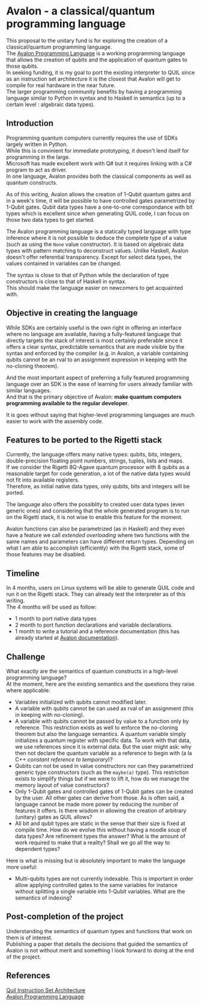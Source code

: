 # Avalon - a classical/quantum programming language

This proposal to the unitary fund is for exploring the creation of a classical/quantum programming language.  
The [Avalon Programming Language](https://github.com/avalon-lang/avaloniq) is a working programming language that allows the creation of qubits and the application of quantum gates to those qubits.  
In seeking funding, it is my goal to port the existing interpreter to QUIL since as an instruction set architecture it is the closest that Avalon will get to compile for real hardware in the near future.  
The larger programming community benefits by having a programming language  similar to Python in syntax and to Haskell in semantics (up to a certain level : algebraic data types).

## Introduction

Programming quantum computers currently requires the use of SDKs largely written in Python.  
While this is convinient for immediate prototyping, it doesn't lend itself for programming in the large.  
Microsoft has made excellent work with Q# but it requires linking with a C# program to act as driver.  
In one language, Avalon provides both the classical components as well as quantum constructs.

As of this writing, Avalon allows the creation of 1-Qubit quantum gates and in a week's time, it will be possible to have controlled gates parametrized by 1-Qubit gates.
Qubit data types have a one-to-one correspondance with bit types which is excellent since when generating QUIL code, I can focus on those two data types to get started.

The Avalon programming language is a statically typed language with type inference where it is not possible to deduce the complete type of a value (such as using the `None` value constructor).
It is based on algebraic data types with pattern matching to deconstruct values. Unlike Haskell, Avalon doesn't offer referential transparency. Except for select data types, the values contained
in variables can be changed.  

The syntax is close to that of Python while the declaration of type constructors is close to that of Haskell in syntax.  
This should make the language easier on newcomers to get acquainted with.

## Objective in creating the language

While SDKs are certainly useful is the own right in offering an interface where no language are available, having a fully-featured language that directly targets the stack of interest
is most certainly preferable since it offers a clear syntax, predictable semantics that are made visible by the syntax and enforced by the compiler (e.g. in Avalon, a variable containing qubits cannot be an rval to an assignment expression in keeping with the no-cloning theorem).  

And the most important aspect of preferring a fully featured programming language over an SDK is the ease of learning for users already familiar with similar languages.  
And that is the primary objective of Avalon: **make quantum computers programming available to the regular developer**.

It is goes without saying that higher-level programming languages are much easier to work with the assembly code.

## Features to be ported to the Rigetti stack

Currently, the language offers many native types: qubits, bits, integers, double-precision floating point numbers, strings, tuples, lists and maps.  
If we consider the Rigetti 8Q-Agave quantum processor with 8 qubits as a reasonable target for code generation, 
a lot of the native data types would not fit into available registers.  
Therefore, as initial native data types, only qubits, bits and integers will be ported.

The language also offers the possiblity to created user data types (even generic ones) and considering that the whole generated program is to run on the Rigetti stack,
it is not wise to enable this feature for the moment.

Avalon functions can also be parametrized (as in Haskell) and they even have a feature we call *extended overloading* where two functions with the same names and parameters can have different return types.
Depending on what I am able to accomplish (efficiently) with the Rigetti stack, some of those features may be disabled.

## Timeline

In 4 months, users on Linux systems will be able to generate QUIL code and run it on the Rigetti stack. They can already test the interpreter as of this writing.  
The 4 months will be used as follow:  

- 1 month to port native data types
- 2 month to port function declarations and variable declarations.
- 1 month to write a tutorial and a reference documentation (this has already started at [Avalon documentation](https://avalon-lang.readthedocs.io)).

## Challenge

What exactly are the semantics of quantum constructs in a high-level programming language?  
At the moment, here are the existing semantics and the questions they raise where applicable:

- Variables initialized with qubits cannot modified later.
- A variable with qubits cannot be can used as rval of an assignment (this in keeping with no-cloning).
- A variable with qubits cannot be passed by value to a function only by reference. This restriction exists as well to enforce the no-cloning theorem 
but also the language semantics. A quantum variable simply initializes a quantum register with specific data. To work with that data, we use references 
since it is external data. But the user might ask: why then not declare the quantum variable as a reference to begin with (a la C++ *constant reference to temporary*)?
- Qubits can not be used in value constructors nor can they parametrized generic type constructors (such as the `maybe(a)` type). This restriction exists to simplify things but 
if we were to lift it, how do we manage the memory layout of value constructors?
- Only 1-Qubit gates and controlled gates of 1-Qubit gates can be created by the user. All other gates can derive from those. As is often said, a language cannot be made more power 
by reducing the number of features it offers. Is there wisdom in allowing the creation of arbitrary (unitary) gates as QUIL allows?
- All bit and qubit types are static in the sense that their size is fixed at compile time. How do we evolve this without having a noodle soup of data types? Are refinement types the answer? What is the amount of work required to make that a reality? Shall we go all the way to dependent types?

Here is what is missing but is absolutely important to make the language more useful:

- Multi-qubits types are not currently indexable. This is important in order allow applying controlled gates to the same variables for instance without splitting a single variable into 1-Qubit variables. What are the semantics of indexing?

## Post-completion of the project

Understanding the semantics of quantum types and functions that work on them is of interest.  
Publishing a paper that details the decisions that guided the semantics of Avalon is not without merit and something I look forward to doing at the end of the project.

## References

[Quil Instruction Set Architecture](https://arxiv.org/abs/1608.03355)  
[Avalon Programming Language](https://github.com/avalon-lang/avaloniq)
